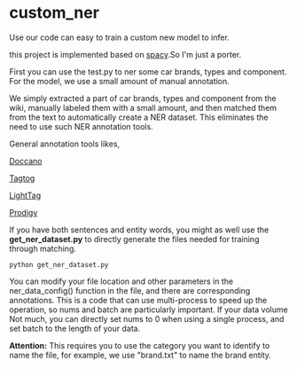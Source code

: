 # custom_ner
Use our code can easy to train a custom new model to infer.

this project is implemented based on [spacy](https://github.com/explosion/spaCy).So I'm just a porter.

First you can use the test.py to ner some car brands, types and component.
For the model, we use a small amount of manual annotation.

We simply extracted a part of car brands, types and component from the wiki, manually labeled them with a small amount, and then matched them from the text to automatically create a NER dataset. This eliminates the need to use such NER annotation tools.

General annotation tools likes, 

[Doccano](https://doccano.herokuapp.com)

[Tagtog](https://www.tagtog.net)

[LightTag](https://www.lighttag.io)

[Prodigy](https://demo.prodi.gy/?=null&view_id=ner_manual)

 If you have both sentences and entity words, you might as well use the **get_ner_dataset.py** to directly generate the files needed for training through matching.

```
python get_ner_dataset.py
```

You can modify your file location and other parameters in the ner_data_config() function in the file, and there are corresponding annotations. This is a code that can use multi-process to speed up the operation, so nums and batch are particularly important. If your data volume Not much, you can directly set nums to 0 when using a single process, and set batch to the length of your data.
 

 **Attention:** This requires you to use the category you want to identify to name the file, for example, we use "brand.txt" to name the brand entity.
